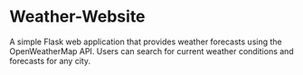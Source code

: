 # Weather-Website
A simple Flask web application that provides weather forecasts using the OpenWeatherMap API. Users can search for current weather conditions and forecasts for any city.
